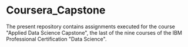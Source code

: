 # Coursera_Capstone
The present repository contains assignments executed for the course "Applied Data Science Capstone", the last of the nine courses of the IBM Professional Certification "Data Science".

